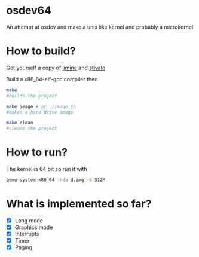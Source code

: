 # osdev64
An attempt at osdev and make a unix like kernel and probably a microkernel
# How to build?
Get yourself a copy of [limine](https://github.com/limine-bootloader/limine/tree/v2.0-branch-binary) and [stivale](https://github.com/stivale/stivale)

Build a x86_64-elf-gcc compiler then

```sh
make
#builds the project

make image # or ./image.sh
#makes a hard drive image

make clean
#cleans the project
```
# How to run?
The kernel is 64 bit so run it with
```sh
qemu-system-x86_64 -hda d.img -m 512M
```
# What is implemented so far?
- [x] Long mode
- [x] Graphics mode
- [x] Interrupts
- [x] Timer   
- [x] Paging 
